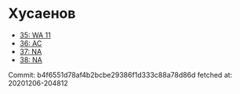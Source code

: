 # Хусаенов
- [35: WA 11](35.md)
- [36: AC](36.md)
- [37: NA](37.md)
- [38: NA](38.md)

Commit: b4f6551d78af4b2bcbe29386f1d333c88a78d86d
 fetched at: 20201206-204812
